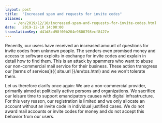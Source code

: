 ```yaml
---
layout: post
title:  "Increased spam and requests for invite codes"
aliases:
    - /en/2019/12/10/increased-spam-and-requests-for-invite-codes.html
date:   2019-12-10 14:00:00
translationKey: d41d8cd98f00b204e9800798ecf8427e
---
```


Recently, our users have received an increased amount of questions for invite codes from unknown people.
The senders even promised money and access to software exploits in exchange for invite codes and explain in detail how to find them.
This is an attack by spammers who want to abuse our non-commercial mail service for their business.
These action transgress our [terms of services]({{ site.url }}/en/tos.html) and we won't tolerate them.

Let us therefore clarify once again:
We are a non-commercial provider, primarily aimed at politically active persons and organizations.
We sacrifice our leisure time to support emancipatory causes with digital infrastructure.
For this very reason, our registration is limited and we only allocate an account without an invite code in individual justified cases.
We do not award mail accounts or invite codes for money and do not accept this behavior from our users.
